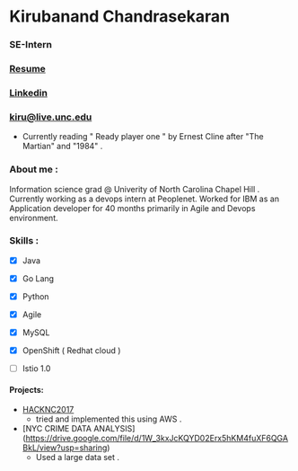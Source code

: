 # Kirubanand Chandrasekaran 
### SE-Intern

### [Resume](itzceekay.github.io/kiru_resume_.pdf)
### [Linkedin](https://www.linkedin.com/in/kirubanandc/)

### **kiru@live.unc.edu**

- Currently reading " Ready player one " by Ernest Cline after "The Martian" and "1984" .

### About me : 
Information science grad @ Univerity of North Carolina Chapel Hill . Currently working as a devops intern at Peoplenet. Worked for IBM as an Application developer for 40 months primarily in Agile and Devops environment.
### Skills :
- [x] Java
- [x] Go Lang
- [x] Python
- [x] Agile
- [x] MySQL
- [x] OpenShift ( Redhat cloud )
- [ ] Istio 1.0


#### Projects:
- [HACKNC2017](https://github.com/itzceekay/influenza_correlation)
   - tried and implemented this using AWS .
- [NYC CRIME DATA ANALYSIS]  (https://drive.google.com/file/d/1W_3kxJcKQYD02Erx5hKM4fuXF6QGABkL/view?usp=sharing)  
   - Used a large data set .


